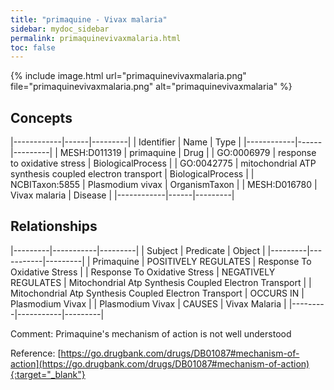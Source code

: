 ```yaml
---
title: "primaquine - Vivax malaria"
sidebar: mydoc_sidebar
permalink: primaquinevivaxmalaria.html
toc: false 
---
```


{% include image.html url="primaquinevivaxmalaria.png" file="primaquinevivaxmalaria.png" alt="primaquinevivaxmalaria" %}

## Concepts

|------------|------|---------|
| Identifier | Name | Type    |
|------------|------|---------|
| MESH:D011319 | primaquine | Drug |
| GO:0006979 | response to oxidative stress | BiologicalProcess |
| GO:0042775 | mitochondrial ATP synthesis coupled electron transport | BiologicalProcess |
| NCBITaxon:5855 | Plasmodium vivax | OrganismTaxon |
| MESH:D016780 | Vivax malaria | Disease |
|------------|------|---------|

## Relationships

|---------|-----------|---------|
| Subject | Predicate | Object  |
|---------|-----------|---------|
| Primaquine | POSITIVELY REGULATES | Response To Oxidative Stress |
| Response To Oxidative Stress | NEGATIVELY REGULATES | Mitochondrial Atp Synthesis Coupled Electron Transport |
| Mitochondrial Atp Synthesis Coupled Electron Transport | OCCURS IN | Plasmodium Vivax |
| Plasmodium Vivax | CAUSES | Vivax Malaria |
|---------|-----------|---------|

Comment: Primaquine's mechanism of action is not well understood

Reference: [https://go.drugbank.com/drugs/DB01087#mechanism-of-action](https://go.drugbank.com/drugs/DB01087#mechanism-of-action){:target="_blank"}